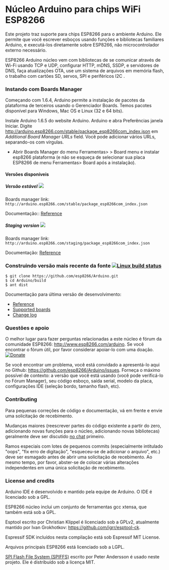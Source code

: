Núcleo Arduino para chips WiFi ESP8266
===========================================

Este projeto traz suporte para chips ESP8266 para o ambiente Arduino. Ele permite que você escrever esboços usando funções e bibliotecas familiares Arduino, e executá-los diretamente sobre ESP8266, não microcontrolador externo necessário.

ESP8266 Arduino núcleo vem com bibliotecas de se comunicar através de Wi-Fi usando TCP e UDP, configurar HTTP, mDNS, SSDP, e servidores de DNS, faça atualizações OTA, use um sistema de arquivos em memória flash, o trabalho com cartões SD, servos, SPI e periféricos I2C .

### Instando com Boards Manager ###

Começando com 1.6.4, Arduino permite a instalação de pacotes da plataforma de terceiros usando o Gerenciador Boards. Temos pacotes disponível para Windows, Mac OS e Linux (32 e 64 bits).

Instale Arduino 1.6.5 do website Arduino.
Arduino e abra Preferências janela Iniciar.
Digite http://arduino.esp8266.com/stable/package_esp8266com_index.json em *Additional Board Manager URLs* field. Você pode adicionar vários URLs, separando-os com vírgulas.
- Abrir Boards Manager do menu Ferramentas> > Board menu e instalar esp8266 plataforma (e não se esqueça de selecionar sua placa ESP8266 de menu Ferramentas> Board após a instalação).

#### Versões disponíveis

##### Versão estável ![](http://arduino.esp8266.com/stable/badge.svg)
Boards manager link: `http://arduino.esp8266.com/stable/package_esp8266com_index.json`

Documentação:: [Reference](http://arduino.esp8266.com/stable/doc/reference.html)

##### Staging version ![](http://arduino.esp8266.com/staging/badge.svg)
Boards manager link: `http://arduino.esp8266.com/staging/package_esp8266com_index.json`

Documentação: [Reference](http://arduino.esp8266.com/staging/doc/reference.html)


### Construindo versão mais recente da fonte [![Linux build status](https://travis-ci.org/esp8266/Arduino.svg)](https://travis-ci.org/esp8266/Arduino)

```
$ git clone https://github.com/esp8266/Arduino.git
$ cd Arduino/build
$ ant dist
```

Documentação para última versão de desenvolvimento:

- [Reference](hardware/esp8266com/esp8266/doc/reference.md)
- [Supported boards](hardware/esp8266com/esp8266/doc/boards.md)
- [Change log](hardware/esp8266com/esp8266/doc/changes.md)

### Questões e apoio ###

O melhor lugar para fazer perguntas relacionadas a este núcleo é fórum da comunidade ESP8266: http://www.esp8266.com/arduino. Se você encontrar o fórum útil, por favor considerar apoiar-lo com uma doação.
[![Donate](https://img.shields.io/badge/paypal-donate-yellow.svg)](https://www.paypal.com/webscr?cmd=_s-xclick&hosted_button_id=4M56YCWV6PX66)

Se você encontrar um problema, você está convidado a apresentá-lo aqui no Github: https://github.com/esp8266/Arduino/issues. Forneça o máximo possível de contexto: a versão que você está usando (você pode verificá-lo no Fórum Manager), seu código esboço, saída serial, modelo da placa, configurações IDE (seleção bordo, tamanho flash, etc).

### Contributing

Para pequenas correções de código e documentação, vá em frente e envie uma solicitação de recebimento.

Mudanças maiores (reescrever partes do código existente a partir do zero, adicionando novas funções para o núcleo, adicionando novas bibliotecas) geralmente deve ser discutido [no chat](https://gitter.im/esp8266/Arduino) primeiro.

Ramos especiais com lotes de pequenos commits (especialmente intitulado "oops", "fix erro de digitação", "esqueceu-se de adicionar o arquivo", etc.) deve ser esmagado antes de abrir uma solicitação de recebimento. Ao mesmo tempo, por favor, abster-se de colocar várias alterações independentes em uma única solicitação de recebimento.

### License and credits ###

Arduino IDE é desenvolvido e mantido pela equipe de Arduino. O IDE é licenciado sob a GPL.

ESP8266 núcleo inclui um conjunto de ferramentas gcc xtensa, que também está sob a GPL.

Esptool escrito por Christian Klippel é licenciado sob a GPLv2, atualmente mantido por Ivan Grokhotkov: https://github.com/igrr/esptool-ck.

Espressif SDK incluídos nesta compilação está sob Espressif MIT License.

Arquivos principais ESP8266 está licenciado sob a LGPL.

[SPI Flash File System (SPIFFS)](https://github.com/pellepl/spiffs) escrito por Peter Andersson é usado neste projeto. Ele é distribuído sob a licença MIT.
